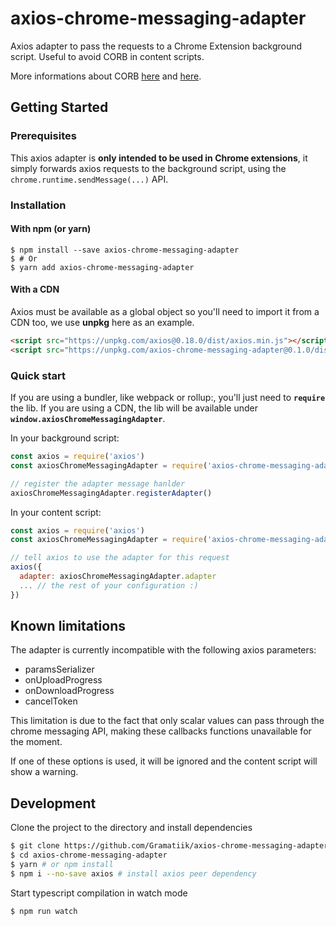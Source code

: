 # axios-chrome-messaging-adapter

Axios adapter to pass the requests to a Chrome Extension background script. Useful to avoid CORB in content scripts.

More informations about CORB [here](https://www.chromestatus.com/feature/5629709824032768) and [here](https://www.chromium.org/Home/chromium-security/extension-content-script-fetches).

## Getting Started

### Prerequisites

This axios adapter is **only intended to be used in Chrome extensions**, it simply forwards axios requests to the background script, using the `chrome.runtime.sendMessage(...)` API.

### Installation

#### With npm (or yarn)

```
$ npm install --save axios-chrome-messaging-adapter
$ # Or
$ yarn add axios-chrome-messaging-adapter
```

#### With a CDN

Axios must be available as a global object so you'll need to import it from a CDN too, we use **unpkg** here as an example.

```html
<script src="https://unpkg.com/axios@0.18.0/dist/axios.min.js"></script>
<script src="https://unpkg.com/axios-chrome-messaging-adapter@0.1.0/dist/axios-chrome-messaging-adapter.min.js"></script>
```

### Quick start 

If you are using a bundler, like webpack or rollup:, you'll just need to **`require`** the lib. If you are using a CDN, the lib will be available under **`window.axiosChromeMessagingAdapter`**.

In your background script:

```javascript
const axios = require('axios')
const axiosChromeMessagingAdapter = require('axios-chrome-messaging-adapter')

// register the adapter message hanlder
axiosChromeMessagingAdapter.registerAdapter()
```

In your content script:

```javascript
const axios = require('axios')
const axiosChromeMessagingAdapter = require('axios-chrome-messaging-adapter')

// tell axios to use the adapter for this request
axios({
  adapter: axiosChromeMessagingAdapter.adapter
  ... // the rest of your configuration :)
})
```

## Known limitations

The adapter is currently incompatible with the following axios parameters:
- paramsSerializer
- onUploadProgress
- onDownloadProgress
- cancelToken

This limitation is due to the fact that only scalar values can pass through the chrome messaging API, making these callbacks functions unavailable for the moment.

If one of these options is used, it will be ignored and the content script will show a warning.

## Development

Clone the project to the directory and install dependencies

```bash
$ git clone https://github.com/Gramatiik/axios-chrome-messaging-adapter
$ cd axios-chrome-messaging-adapter
$ yarn # or npm install
$ npm i --no-save axios # install axios peer dependency
```

Start typescript compilation in watch mode

```bash
$ npm run watch
```
